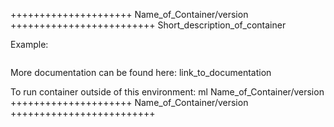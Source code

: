 

+++++++++++++++++++++ Name_of_Container/version +++++++++++++++++++++++++
Short_description_of_container

Example:
```
```

More documentation can be found here: link_to_documentation

To run container outside of this environment: ml Name_of_Container/version
+++++++++++++++++++++ Name_of_Container/version +++++++++++++++++++++++++

